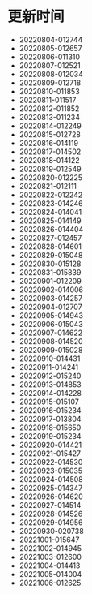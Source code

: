 # 更新时间

* 20220804-012744
* 20220805-012657
* 20220806-011310
* 20220807-012521
* 20220808-012034
* 20220809-012718
* 20220810-011853
* 20220811-011517
* 20220812-011852
* 20220813-011234
* 20220814-012249
* 20220815-012728
* 20220816-014119
* 20220817-014502
* 20220818-014122
* 20220819-012549
* 20220820-012225
* 20220821-012111
* 20220822-012242
* 20220823-014246
* 20220824-014041
* 20220825-014149
* 20220826-014404
* 20220827-012457
* 20220828-014601
* 20220829-015048
* 20220830-015128
* 20220831-015839
* 20220901-012209
* 20220902-014006
* 20220903-014257
* 20220904-012707
* 20220905-014943
* 20220906-015043
* 20220907-014622
* 20220908-014520
* 20220909-015028
* 20220910-014431
* 20220911-014241
* 20220912-015240
* 20220913-014853
* 20220914-014228
* 20220915-015107
* 20220916-015234
* 20220917-013804
* 20220918-015650
* 20220919-015234
* 20220920-014421
* 20220921-015427
* 20220922-014530
* 20220923-015035
* 20220924-014508
* 20220925-014347
* 20220926-014620
* 20220927-014514
* 20220928-014526
* 20220929-014956
* 20220930-020738
* 20221001-015647
* 20221002-014945
* 20221003-012600
* 20221004-014413
* 20221005-014004
* 20221006-012625
